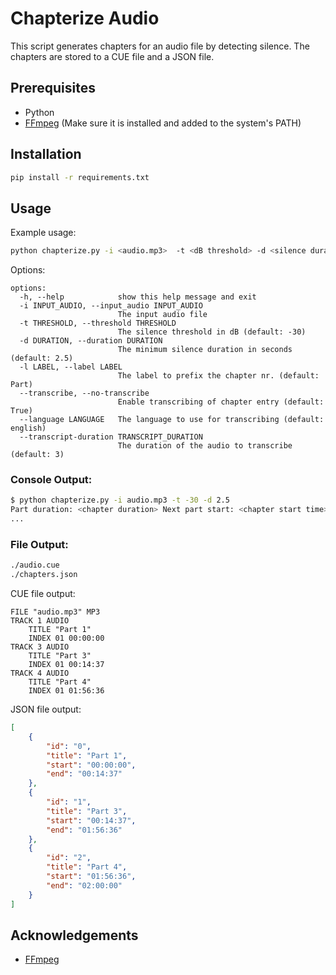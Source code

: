 # Chapterize Audio

This script generates chapters for an audio file by detecting silence. The chapters are stored to a CUE file and a JSON file.

## Prerequisites

- Python
- [FFmpeg](https://ffmpeg.org/) (Make sure it is installed and added to the system's PATH)

## Installation

```bash
pip install -r requirements.txt
```

## Usage

Example usage:

```bash
python chapterize.py -i <audio.mp3>  -t <dB threshold> -d <silence duration>
```

Options:

```text
options:
  -h, --help            show this help message and exit
  -i INPUT_AUDIO, --input_audio INPUT_AUDIO
                        The input audio file
  -t THRESHOLD, --threshold THRESHOLD
                        The silence threshold in dB (default: -30)
  -d DURATION, --duration DURATION
                        The minimum silence duration in seconds (default: 2.5)
  -l LABEL, --label LABEL
                        The label to prefix the chapter nr. (default: Part)
  --transcribe, --no-transcribe
                        Enable transcribing of chapter entry (default: True)
  --language LANGUAGE   The language to use for transcribing (default: english)
  --transcript-duration TRANSCRIPT_DURATION
                        The duration of the audio to transcribe (default: 3)
```

### Console Output:

```bash
$ python chapterize.py -i audio.mp3 -t -30 -d 2.5
Part duration: <chapter duration> Next part start: <chapter start time>, <transcribed chapter start>
...
```


### File Output:

```bash
./audio.cue
./chapters.json
```

CUE file output:

    FILE "audio.mp3" MP3
    TRACK 1 AUDIO
        TITLE "Part 1"
        INDEX 01 00:00:00
    TRACK 3 AUDIO
        TITLE "Part 3"
        INDEX 01 00:14:37
    TRACK 4 AUDIO
        TITLE "Part 4"
        INDEX 01 01:56:36

JSON file output:

```json
[
    {
        "id": "0",
        "title": "Part 1",
        "start": "00:00:00",
        "end": "00:14:37"
    },
    {
        "id": "1",
        "title": "Part 3",
        "start": "00:14:37",
        "end": "01:56:36"
    },
    {
        "id": "2",
        "title": "Part 4",
        "start": "01:56:36",
        "end": "02:00:00"
    }
]
```


## Acknowledgements

- [FFmpeg](https://ffmpeg.org/)
